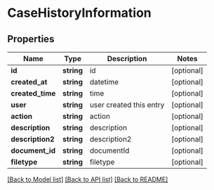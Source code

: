 # CaseHistoryInformation

## Properties
Name | Type | Description | Notes
------------ | ------------- | ------------- | -------------
**id** | **string** | id | [optional] 
**created_at** | **string** | datetime | [optional] 
**created_time** | **string** | time | [optional] 
**user** | **string** | user created this entry | [optional] 
**action** | **string** | action | [optional] 
**description** | **string** | description | [optional] 
**description2** | **string** | description2 | [optional] 
**document_id** | **string** | documentId | [optional] 
**filetype** | **string** | filetype | [optional] 

[[Back to Model list]](../../README.md#documentation-for-models) [[Back to API list]](../../README.md#documentation-for-api-endpoints) [[Back to README]](../../README.md)

